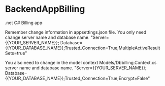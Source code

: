 # BackendAppBilling
.net C# Billing app

Remember change information in appsettings.json file. You only need change server name and database name.
"Server={{YOUR_SERVER_NAME}}; Database={{YOUR_DATABASE_NAME}};Trusted_Connection=True;MultipleActiveResultSets=true"

You also need to change in the model context Models/Dbbilling.Context.cs server name and database name.
"Server={{YOUR_SERVER_NAME}}; Database={{YOUR_DATABASE_NAME}};Trusted_Connection=True;Encrypt=False"
